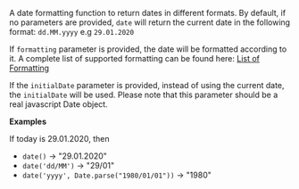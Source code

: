 A date formatting function to return dates in different formats. By default, if no parameters are provided, `date` will return the current date in the following format:
`dd.MM.yyyy` e.g `29.01.2020`

If `formatting` parameter is provided, the date will be formatted according to it. A complete list of supported formatting can be found here:
[List of Formatting](https://date-fns.org/v2.29.3/docs/format)

If the `initialDate` parameter is provided, instead of using the current date, the `initialDate` will be used. Please note that this parameter
should be a real javascript Date object.


**Examples**

If today is 29.01.2020, then

- `date()` &#8594; "29.01.2020"
- `date('dd/MM')` &#8594; "29/01"
- `date('yyyy', Date.parse("1980/01/01"))` &#8594; "1980"
